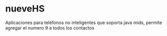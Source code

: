 # nueveHS
Aplicaciones para teléfonos no inteligentes que soporta java mids, permite agregar el numero 9  a todos los contactos 

